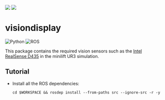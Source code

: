<img src="https://img.shields.io/badge/noetic-passing-green&style=plastic"> <img src="https://img.shields.io/badge/melodic-passing-green&style=plastic">

# visiondisplay

![Python](https://img.shields.io/badge/-Python-black?style=plastic&logo=Python)
![ROS](https://img.shields.io/badge/-ROS-22314E?style=plastic&logo=ROS)

This package contains the required vision sensors such as the [Intel RealSense D435](https://www.intel.com/content/dam/support/us/en/documents/emerging-technologies/intel-realsense-technology/Intel-RealSense-D400-Series-Datasheet.pdf) in the minilift UR3 simulation.

## Tutorial

* Install all the ROS dependencies:

      cd $WORKSPACE && rosdep install --from-paths src --ignore-src -r -y